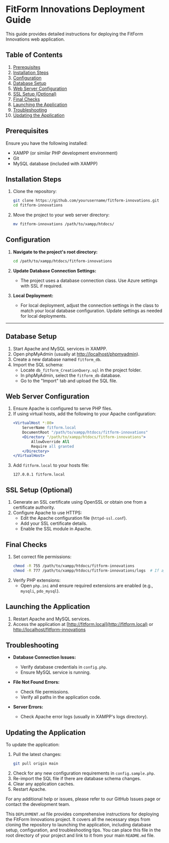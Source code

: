 # FitForm Innovations Deployment Guide

This guide provides detailed instructions for deploying the FitForm Innovations web application.

## Table of Contents
1. [Prerequisites](#prerequisites)
2. [Installation Steps](#installation-steps)
3. [Configuration](#configuration)
4. [Database Setup](#database-setup)
5. [Web Server Configuration](#web-server-configuration)
6. [SSL Setup (Optional)](#ssl-setup-optional)
7. [Final Checks](#final-checks)
8. [Launching the Application](#launching-the-application)
9. [Troubleshooting](#troubleshooting)
10. [Updating the Application](#updating-the-application)

## Prerequisites

Ensure you have the following installed:
- XAMPP (or similar PHP development environment)
- Git
- MySQL database (included with XAMPP)

## Installation Steps

1. Clone the repository:
    ```bash
    git clone https://github.com/yourusername/fitform-innovations.git
    cd fitform-innovations
    ```
2. Move the project to your web server directory:
    ```bash
    mv fitform-innovations /path/to/xampp/htdocs/
    ```

## Configuration

1. **Navigate to the project's root directory:**
    ```bash
    cd /path/to/xampp/htdocs/fitform-innovations
    ```

2. **Update Database Connection Settings:**
    - The project uses a database connection class. Use Azure settings with SSL if required.

3. **Local Deployment:**
    - For local deployment, adjust the connection settings in the class to match your local database configuration. Update settings as needed for local deployments.
---


## Database Setup

1. Start Apache and MySQL services in XAMPP.
2. Open phpMyAdmin (usually at [http://localhost/phpmyadmin](http://localhost/phpmyadmin)).
3. Create a new database named `fitform_db`.
4. Import the SQL schema:
    - Locate `db_fitform_CreationQuery.sql` in the project folder.
    - In phpMyAdmin, select the `fitform_db` database.
    - Go to the "Import" tab and upload the SQL file.

## Web Server Configuration

1. Ensure Apache is configured to serve PHP files.
2. If using virtual hosts, add the following to your Apache configuration:
    ```apache
    <VirtualHost *:80>
        ServerName fitform.local
        DocumentRoot "/path/to/xampp/htdocs/fitform-innovations"
        <Directory "/path/to/xampp/htdocs/fitform-innovations">
            AllowOverride All
            Require all granted
        </Directory>
    </VirtualHost>
    ```
3. Add `fitform.local` to your hosts file:
    ```plaintext
    127.0.0.1 fitform.local
    ```

## SSL Setup (Optional)

1. Generate an SSL certificate using OpenSSL or obtain one from a certificate authority.
2. Configure Apache to use HTTPS:
    - Edit the Apache configuration file (`httpd-ssl.conf`).
    - Add your SSL certificate details.
    - Enable the SSL module in Apache.

## Final Checks

1. Set correct file permissions:
    ```bash
    chmod -R 755 /path/to/xampp/htdocs/fitform-innovations
    chmod -R 777 /path/to/xampp/htdocs/fitform-innovations/logs  # If applicable
    ```
2. Verify PHP extensions:
    - Open `php.ini` and ensure required extensions are enabled (e.g., `mysqli`, `pdo_mysql`).

## Launching the Application

1. Restart Apache and MySQL services.
2. Access the application at [http://fitform.local](http://fitform.local) or [http://localhost/fitform-innovations](http://localhost/fitform-innovations)

## Troubleshooting

- **Database Connection Issues:**
  - Verify database credentials in `config.php`.
  - Ensure MySQL service is running.

- **File Not Found Errors:**
  - Check file permissions.
  - Verify all paths in the application code.

- **Server Errors:**
  - Check Apache error logs (usually in XAMPP's logs directory).

## Updating the Application

To update the application:

1. Pull the latest changes:
    ```bash
    git pull origin main
    ```
2. Check for any new configuration requirements in `config.sample.php`.
3. Re-import the SQL file if there are database schema changes.
4. Clear any application caches.
5. Restart Apache.

For any additional help or issues, please refer to our GitHub Issues page or contact the development team.

This `DEPLOYMENT.md` file provides comprehensive instructions for deploying the FitForm Innovations project. It covers all the necessary steps from cloning the repository to launching the application, including database setup, configuration, and troubleshooting tips. You can place this file in the root directory of your project and link to it from your main `README.md` file.